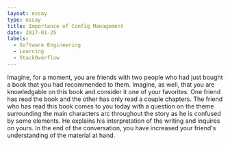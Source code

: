 ```yaml
---
layout: essay
type: essay
title: Importance of Config Management
date: 2017-01-25
labels:
  - Software Engineering 
  - Learning
  - StackOverflow
---
```


Imagine, for a moment, you are friends with two people who had just bought a book that you had recommended to them. Imagine, as well, that you are knowledgable on this book and consider it one of your favorites. One friend has read the book and the other has only read a couple chapters. The friend who has read this book comes to you today with a question on the theme surrounding the main characters arc throughout the story as he is confused by some elements. He explains his interpretation of the writing and inquires on yours. In the end of the conversation, you have increased your friend's understanding of the material at hand. 